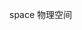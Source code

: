 <!--
 * @Description: ##  描述文件功能  ##
 * @Author: AmarsDing
 * @Date: 2022-06-06 20:46:51
 * @Copyright: 北京迈特力德信息技术有限公司, METLED@2021
-->

space 物理空间
